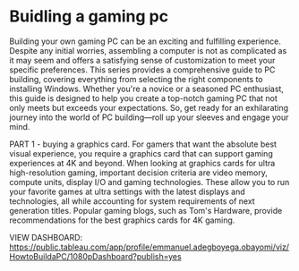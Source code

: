 # Buidling a gaming pc 
Building your own gaming PC can be an exciting and fulfilling experience. Despite any initial worries, assembling a computer is not as complicated as it may seem and offers a satisfying sense of customization to meet your specific preferences. This series provides a comprehensive guide to PC building, covering everything from selecting the right components to installing Windows. Whether you're a novice or a seasoned PC enthusiast, this guide is designed to help you create a top-notch gaming PC that not only meets but exceeds your expectations. So, get ready for an exhilarating journey into the world of PC building—roll up your sleeves and engage your mind.

PART 1 - buying a graphics card.
For gamers that want the absolute best visual experience, you require a graphics card that can support gaming experiences at 4K and beyond. When looking at graphics cards for ultra high-resolution gaming, important decision criteria are video memory, compute units, display I/O and gaming technologies. These allow you to run your favorite games at ultra settings with the latest displays and technologies, all while accounting for system requirements of next generation titles. Popular gaming blogs, such as Tom's Hardware, provide recommendations for the best graphics cards for 4K gaming.

VIEW DASHBOARD: https://public.tableau.com/app/profile/emmanuel.adegboyega.obayomi/viz/HowtoBuildaPC/1080pDashboard?publish=yes
